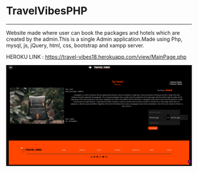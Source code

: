# TravelVibesPHP
-----------

Website made where user can book the packages and hotels which are created by the admin.This is a single Admin application.Made using Php, mysql, js, jQuery, html, css, bootstrap and xampp server.


HEROKU LINK : https://travel-vibes18.herokuapp.com/view/MainPage.php


![alt text](https://github.com/MitanshGor/TravelVibesPhp/blob/master/ReadMeImages/BookHOtelPage.png)
